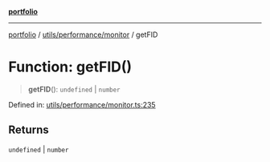 [**portfolio**](../../../../README.md)

***

[portfolio](../../../../modules.md) / [utils/performance/monitor](../README.md) / getFID

# Function: getFID()

> **getFID**(): `undefined` \| `number`

Defined in: [utils/performance/monitor.ts:235](https://github.com/tnorlund/Portfolio/blob/d90c328047f464fe109d76bd6c13eb6374345e92/portfolio/utils/performance/monitor.ts#L235)

## Returns

`undefined` \| `number`
